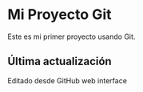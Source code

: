 # Mi Proyecto Git

Este es mi primer proyecto usando Git.

## Última actualización
Editado desde GitHub web interface
